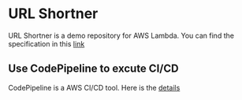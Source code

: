 # URL Shortner

URL Shortner is a demo repository for AWS Lambda. You can find the specification in this [link](https://en.wikipedia.org/wiki/URL_shortening)

## Use CodePipeline to excute CI/CD

CodePipeline is a AWS CI/CD tool. Here is the [details](https://docs.aws.amazon.com/codepipeline/index.html)

